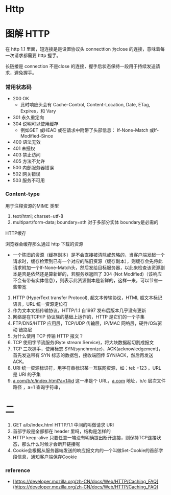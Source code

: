 # Http

# 图解 HTTP

在 http 1.1 里面，短连接是是设置协议头 connecttion 为close 的连接，意味着每一次请求都需要 http 握手。

长链接是 connection 不是close 的连接，握手后状态保持一段用于持续发送请求，避免握手。

### 常用状态码

- 200 OK
    - 此时响应头会有 Cache-Control, Content-Location, Date, ETag, Expires，和 Vary
- 301 永久重定向
- 304 说明可以使用缓存
    - 例如GET 或HEAD 或在请求中附带了头部信息： If-None-Match 或If-Modified-Since
- 400 语法无效
- 401 未授权
- 403 禁止访问
- 405 方法不允许
- 500 内部服务器错误
- 502 网关错误
- 503 服务不可用

### Content-type

用于注释资源的MIME 类型

1. text/html; charset=utf-8
2. multipart/form-data; boundary=sth 对于多部分实体 boundary是必需的

HTTP缓存

浏览器会缓存那么通过 http 下载的资源

- 一个陈旧的资源（缓存副本）是不会直接被清除或忽略的，当客户端发起一个请求时，缓存检索到已有一个对应的陈旧资源（缓存副本），则缓存会先将此请求附加一个If-None-Match头，然后发给目标服务器，以此来检查该资源副本是否是依然还是算新鲜的，若服务器返回了 304 (Not Modified)（该响应不会有带有实体信息），则表示此资源副本是新鲜的，这样一来，可以节省一些带宽

1. HTTP (HyperText transfer Protocol), 超文本传输协议，HTML 超文本标记语言，URL 统一资源定位符
2. 作为文本文档传输协议，HTTP/1.1 自1997 发布后版本几乎没有更新
3. 网络是在TCP/IP 协议族的基础上运作的，HTTP 是它们的一个子集
4. FTP/DNS/HTTP 应用层，TCP/UDP 传输层，IP/MAC 网络层，硬件/OS/驱动 链路层
5. 为什么使用 TCP 传输 HTTP 报文？
6. TCP 使用字节流服务(Byte stream Service)，将大块数据起切割成报文
7. TCP 三次握手，使用标志 SYN(synchronize)，ACK(acknowledgement)，首先发送带有 SYN 标志的数据包，接收端回传 SYN/ACK，然后再发送 ACK。
8. URI 统一资源标识符，用字符串标识某一互联网资源，如：tel: +123 。URL 是 URI 的子集
9. [a.com/b/c/index.html?a=1#id](http://a.com/b/c/index.html?a=1#id) 这一串是个 URL，[a.com](http://a.com/) 地址，b/c 层次文件路径 ，a=1 查询字符串，

# 二

1. GET a/b/index.html HTTP/1.1 中间的叫做请求 URI
2. 首部字段是全部都在 header 里吗，结构是怎样的
3. HTTP keep-alive 只要任意一端没有明确提出断开连接，则保持TCP连接状态，那么什么时候才会断开链接呢
4. Cookie会根据从服务器端发送的响应报文内的一个叫做Set-Cookie的首部字段信息，通知客户端保存Cookie

### reference

- [https://developer.mozilla.org/zh-CN/docs/Web/HTTP/Caching_FAQ](https://developer.mozilla.org/zh-CN/docs/Web/HTTP/Caching_FAQ)